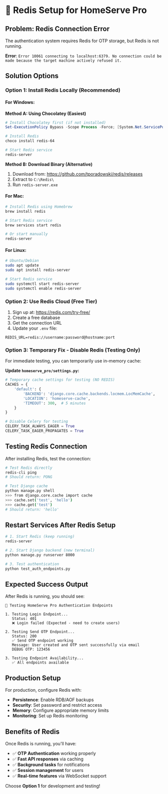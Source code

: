 # 🚀 Redis Setup for HomeServe Pro

## Problem: Redis Connection Error
The authentication system requires Redis for OTP storage, but Redis is not running.

**Error**: `Error 10061 connecting to localhost:6379. No connection could be made because the target machine actively refused it.`

## Solution Options

### Option 1: Install Redis Locally (Recommended)

#### For Windows:

**Method A: Using Chocolatey (Easiest)**
```powershell
# Install Chocolatey first (if not installed)
Set-ExecutionPolicy Bypass -Scope Process -Force; [System.Net.ServicePointManager]::SecurityProtocol = [System.Net.ServicePointManager]::SecurityProtocol -bor 3072; iex ((New-Object System.Net.WebClient).DownloadString('https://community.chocolatey.org/install.ps1'))

# Install Redis
choco install redis-64

# Start Redis service
redis-server
```

**Method B: Download Binary (Alternative)**
1. Download from: https://github.com/tporadowski/redis/releases
2. Extract to `C:\Redis\`
3. Run `redis-server.exe`

#### For Mac:
```bash
# Install Redis using Homebrew
brew install redis

# Start Redis service
brew services start redis

# Or start manually
redis-server
```

#### For Linux:
```bash
# Ubuntu/Debian
sudo apt update
sudo apt install redis-server

# Start Redis service
sudo systemctl start redis-server
sudo systemctl enable redis-server
```

### Option 2: Use Redis Cloud (Free Tier)

1. Sign up at: https://redis.com/try-free/
2. Create a free database
3. Get the connection URL
4. Update your `.env` file:
```env
REDIS_URL=redis://username:password@hostname:port
```

### Option 3: Temporary Fix - Disable Redis (Testing Only)

For immediate testing, you can temporarily use in-memory cache:

**Update `homeserve_pro/settings.py`:**
```python
# Temporary cache settings for testing (NO REDIS)
CACHES = {
    'default': {
        'BACKEND': 'django.core.cache.backends.locmem.LocMemCache',
        'LOCATION': 'homeserve-cache',
        'TIMEOUT': 300,  # 5 minutes
    }
}

# Disable Celery for testing
CELERY_TASK_ALWAYS_EAGER = True
CELERY_TASK_EAGER_PROPAGATES = True
```

## Testing Redis Connection

After installing Redis, test the connection:

```bash
# Test Redis directly
redis-cli ping
# Should return: PONG

# Test Django cache
python manage.py shell
>>> from django.core.cache import cache
>>> cache.set('test', 'hello')
>>> cache.get('test')
# Should return: 'hello'
```

## Restart Services After Redis Setup

```bash
# 1. Start Redis (keep running)
redis-server

# 2. Start Django backend (new terminal)
python manage.py runserver 8000

# 3. Test authentication
python test_auth_endpoints.py
```

## Expected Success Output

After Redis is running, you should see:
```
🔧 Testing HomeServe Pro Authentication Endpoints

1. Testing Login Endpoint...
   Status: 401
   ❌ Login failed (Expected - need to create users)

2. Testing Send OTP Endpoint...
   Status: 200
   ✅ Send OTP endpoint working
   Message: User created and OTP sent successfully via email
   DEBUG OTP: 123456

3. Testing Endpoint Availability...
   ✅ All endpoints available
```

## Production Setup

For production, configure Redis with:
- **Persistence**: Enable RDB/AOF backups
- **Security**: Set password and restrict access
- **Memory**: Configure appropriate memory limits
- **Monitoring**: Set up Redis monitoring

## Benefits of Redis

Once Redis is running, you'll have:
- ✅ **OTP Authentication** working properly
- ✅ **Fast API responses** via caching
- ✅ **Background tasks** for notifications
- ✅ **Session management** for users
- ✅ **Real-time features** via WebSocket support

Choose **Option 1** for development and testing!